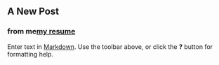## A New Post
### from me[my resume](https://cvbuilder.me/resume/fa/e161c16b-b0ab-47af-8ade-d3bd5729026c "my resume")



Enter text in [Markdown](http://daringfireball.net/projects/markdown/). Use the toolbar above, or click the **?** button for formatting help.
